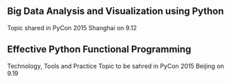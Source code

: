 ## Big Data Analysis and Visualization using Python
Topic shared in PyCon 2015 Shanghai on 9.12 

## Effective Python Functional Programming
Technology, Tools and Practice
Topic to be sahred in PyCon 2015 Beijing on 9.19

